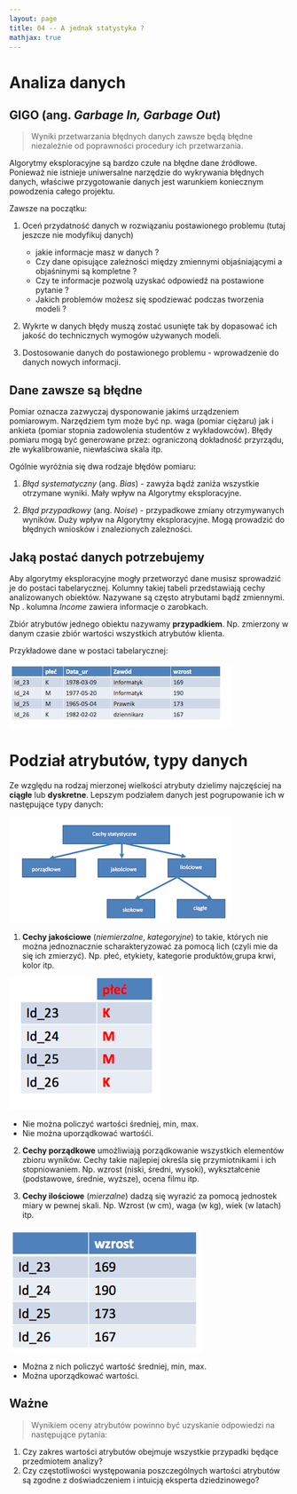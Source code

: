 ```yaml
---
layout: page
title: 04 -- A jednak statystyka ?
mathjax: true
---
```



# Analiza danych

## GIGO (ang. _Garbage In, Garbage Out_)

> Wyniki przetwarzania błędnych danych zawsze będą błędne niezależnie od poprawności procedury ich przetwarzania.

Algorytmy eksploracyjne są bardzo czułe na błędne dane źródłowe. Ponieważ nie istnieje uniwersalne narzędzie do wykrywania błędnych danych, właściwe przygotowanie danych jest warunkiem koniecznym powodzenia całego projektu. 

Zawsze na początku:

1. Oceń przydatność danych w rozwiązaniu postawionego problemu (tutaj jeszcze nie modyfikuj danych)
    - jakie informacje masz w danych ?
    - Czy dane opisujące zależności między zmiennymi objaśniającymi a objaśninymi są kompletne ?
    - Czy te informacje pozwolą uzyskać odpowiedź na postawione pytanie ?
    - Jakich problemów możesz się spodziewać podczas tworzenia modeli ?

2. Wykrte w danych błędy muszą zostać usunięte tak by dopasować ich jakość do technicznych wymogów używanych modeli.

3. Dostosowanie danych do postawionego problemu - wprowadzenie do danych nowych informacji.

## Dane zawsze są błędne

Pomiar oznacza zazwyczaj dysponowanie jakimś urządzeniem pomiarowym. Narzędziem tym może być np. waga (pomiar ciężaru) jak i ankieta (pomiar stopnia zadowolenia studentów z wykładowców). Błędy pomiaru mogą być generowane przez: ograniczoną dokładność przyrządu, złe wykalibrowanie, niewłaściwa skala itp.

Ogólnie wyróżnia się dwa rodzaje błędów pomiaru:

1. _Błąd systematyczny_ (ang. _Bias_) - zawyża bądź zaniża wszystkie otrzymane wyniki. Mały wpływ na Algorytmy eksploracyjne.

2. _Błąd przypadkowy_ (ang. _Noise_) - przypadkowe zmiany otrzymywanych wyników. Duży wpływ na Algorytmy eksploracyjne. Mogą prowadzić do błędnych wniosków i znalezionych zależności.

## Jaką postać danych potrzebujemy

Aby algorytmy eksploracyjne mogły przetworzyć dane musisz sprowadzić je do postaci tabelarycznej. Kolumny takiej tabeli przedstawiają cechy analizowanych obiektów. Nazywane są często atrybutami bądź zmiennymi. Np . kolumna _Income_ zawiera informacje o zarobkach.

Zbiór atrybutów jednego obiektu nazywamy **przypadkiem**. Np. zmierzony w danym czasie zbiór wartości wszystkich atrybutów klienta.

Przykładowe dane w postaci tabelarycznej:

![TablicaDanych](img/rys4.png)

# Podział atrybutów, typy danych

Ze względu na rodzaj mierzonej wielkości atrybuty dzielimy najczęściej na **ciągłe** lub **dyskretne**. Lepszym podziałem danych jest pogrupowanie ich w następujące typy danych:

![TypyDanych](img/rys5.png)

1. **Cechy jakościowe** (_niemierzalne_, _kategoryjne_) to takie, których nie można jednoznacznie scharakteryzować za pomocą lich (czyli mie da się ich zmierzyć). Np. płeć, etykiety, kategorie produktów,grupa krwi, kolor itp.

![jakosc](img/rys6.png)

- Nie można policzyć wartości średniej, min, max.
- Nie można uporządkować wartośći.

2. **Cechy porządkowe**  umożliwiają porządkowanie wszystkich elementów zbioru wyników. Cechy takie najlepiej określa się przymiotnikami i ich stopniowaniem. Np. wzrost (niski, średni, wysoki), wykształcenie (podstawowe, średnie, wyższe), ocena filmu itp.

3. **Cechy ilościowe** (_mierzalne_) dadzą się wyrazić za pomocą jednostek miary w pewnej skali. Np. Wzrost (w cm), waga (w kg), wiek (w latach) itp.

![Ilosc](img/rys7.png)

- Można z nich policzyć wartość średniej, min, max.
- Można uporządkować wartości.

## Ważne

> Wynikiem oceny atrybutów powinno być uzyskanie odpowiedzi na następujące pytania:

1. Czy zakres wartości atrybutów obejmuje wszystkie przypadki będące przedmiotem analizy?
2. Czy częstotliwości występowania poszczególnych wartości atrybutów są zgodne z doświadczeniem i intuicją eksperta dziedzinowego?

